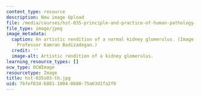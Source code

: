 ```yaml
---
content_type: resource
description: New image Upload
file: /media/courses/hst-035-principle-and-practice-of-human-pathology-spring-2003/7bfef03468811004068075a63d1fa2f0_hst-035s03-th.jpg
file_type: image/jpeg
image_metadata:
  caption: An artistic rendition of a normal kidney glomerulus. (Image courtesy of
    Professor Kamran Badizadegan.)
  credit: ''
  image-alt: Artistic rendition of a kidney glomerulus.
learning_resource_types: []
ocw_type: OCWImage
resourcetype: Image
title: hst-035s03-th.jpg
uid: 7bfef034-6881-1004-0680-75a63d1fa2f0
---
```

